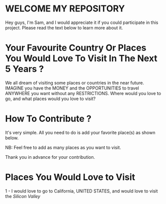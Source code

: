 # WELCOME MY REPOSITORY 
Hey guys, I'm Sam, and I would appreciate it if you could participate in this project. Please read the text below to learn more about it.

# Your Favourite Country Or Places You Would Love To Visit In The Next 5 Years ? 
We all dream of visiting some places or countries in the near future. 
IMAGINE you have the MONEY and the OPPORTUNITIES to travel ANYWHERE you want without any RESTRICTIONS. 
Where would you love to go, and what places would you love to visit?

# How To Contribute ? 
It's very simple. All you need to do is add your favorite place(s) as shown below.

NB: Feel free to add as many places as you want to visit.

Thank you in advance for your contribution. 

# Places You Would Love to Visit
1 - I would love to go to California, UNITED STATES, and would love to visit the *Silicon Valley* 
